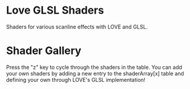 # Love GLSL Shaders

Shaders for various scanline effects with LOVE and GLSL.

# Shader Gallery

Press the "z" key to cycle through the shaders in the table. You can add your own shaders by adding a new entry to the shaderArray[x] table and defining your own through LOVE's GLSL implementation!
